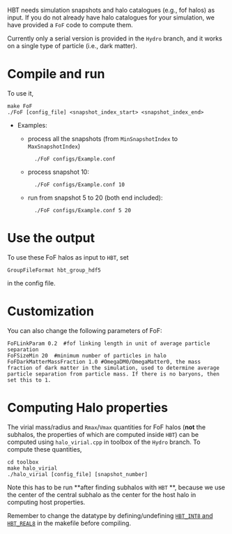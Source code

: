 HBT needs simulation snapshots and halo catalogues (e.g., fof halos) as input. If you do not already have halo catalogues for your simulation, we have provided a `FoF` code to compute them. 

Currently only a serial version is provided in the `Hydro` branch, and it works on a single type of particle (i.e., dark matter). 

# Compile and run
To use it,

    make FoF
    ./FoF [config_file] <snapshot_index_start> <snapshot_index_end>

- Examples:
    * process all the snapshots (from `MinSnapshotIndex` to `MaxSnapshotIndex`)
    
            ./FoF configs/Example.conf

    * process snapshot 10:

            ./FoF configs/Example.conf 10

    * run from snapshot 5 to 20 (both end included):

            ./FoF configs/Example.conf 5 20

# Use the output
To use these FoF halos as input to `HBT`, set

    GroupFileFormat hbt_group_hdf5

in the config file.

# Customization
You can also change the following parameters of FoF:

    FoFLinkParam 0.2  #fof linking length in unit of average particle separation
    FoFSizeMin 20  #minimum number of particles in halo
    FoFDarkMatterMassFraction 1.0 #OmegaDM0/OmegaMatter0, the mass fraction of dark matter in the simulation, used to determine average particle separation from particle mass. If there is no baryons, then set this to 1.

# Computing Halo properties

The virial mass/radius and `Rmax`/`Vmax` quantities for FoF halos (**not** the subhalos, the properties of which are computed inside `HBT`) can be computed using `halo_virial.cpp` in toolbox of the `Hydro` branch. To compute these quantities, 

    cd toolbox
    make halo_virial
    ./halo_virial [config_file] [snapshot_number]

Note this has to be run **after finding subhalos with `HBT` **, because we use the center of the central subhalo as the center for the host halo in computing host properties.

Remember to change the datatype by defining/undefining [`HBT_INT8` and `HBT_REAL8`](https://github.com/Kambrian/HBTplus/wiki#customize-the-compilation) in the makefile before compiling.